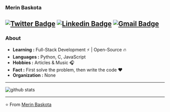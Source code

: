 ### Merin Baskota 
[![Twitter Badge](https://img.shields.io/badge/-Merin_Baskota-1ca0f1?style=flat-square&logo=twitter&logoColor=white&link=#)](https://twitter.com/Isha_1321)  [![Linkedin Badge](https://img.shields.io/badge/-Merin_Baskota-blue?style=flat-square&logo=Linkedin&logoColor=white&link=https://www.linkedin.com/in/merin-baskota-a27024194//)](https://www.linkedin.com/in/merin-baskota-a27024194/) [![Gmail Badge](https://img.shields.io/badge/-merinbaskota.32@gmail.com-c14438?style=flat-square&logo=Gmail&logoColor=white&link=mailto:merinbaskota.32@gmail.com)](mailto:merinbaskota.32@gmail.com)
---------------------------------------------------------------------------------------------------------------------------------------------------------------------------------
### About

-  **Learning :** Full-Stack Development :zap: | Open-Source :fire:	
-  **Languages :** Python, C, JavaScript
-  **Hobbies :** Articles & Music :headphones:
-  **Fact :** First solve the problem, then write the code :heart: 
-  **Organization :** None

---------------------------------------------------------------------------------------------------------------------------------------------------------------------------------

![github stats](https://github-readme-stats.vercel.app/api?username=iammerin&show_icons=true)

---------------------------------------------------------------------------------------------------------------------------------------------------------------------------------


⭐️ From [Merin Baskota](https://github.com/iammerin)

